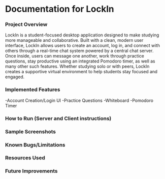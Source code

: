 # Documentation for LockIn
### Project Overview
LockIn is a student-focused desktop application designed to make studying more manageable and collaborative. Built with a clean, modern user interface, LockIn allows users to create an account, log in, and connect with others through a real-time chat system powered by a central chat server. Once inside, users can message one another, work through practice questions, stay productive using an integrated Pomodoro timer, as well as many other such features. Whether studying solo or with peers, LockIn creates a supportive virtual environment to help students stay focused and engaged.

### Implemented Features
-Account Creation/Login UI
-Practice Questions
-Whiteboard
-Pomodoro Timer

### How to Run (Server and Client instructions)

### Sample Screenshots

### Known Bugs/Limitations

### Resources Used

### Future Improvements
